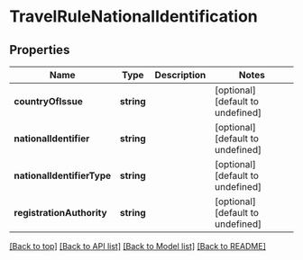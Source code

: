 # TravelRuleNationalIdentification

## Properties

|Name | Type | Description | Notes|
|------------ | ------------- | ------------- | -------------|
|**countryOfIssue** | **string** |  | [optional] [default to undefined]|
|**nationalIdentifier** | **string** |  | [optional] [default to undefined]|
|**nationalIdentifierType** | **string** |  | [optional] [default to undefined]|
|**registrationAuthority** | **string** |  | [optional] [default to undefined]|




[[Back to top]](#) [[Back to API list]](../../README.md#documentation-for-api-endpoints) [[Back to Model list]](../../README.md#documentation-for-models) [[Back to README]](../../README.md)
